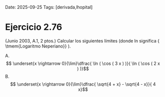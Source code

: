 Date: 2025-09-25
Tags: [derivada,lhopital]

# Ejercicio 2.76

 (Junio 2003, A.1, 2 ptos.) Calcular los siguientes límites (donde ln significa { \tmem{Logaritmo Neperiano}} ).

A.   $$ \underset{x \rightarrow 0}{\lim}\dfrac{ \ln (  \cos ( 3 x ) )}{ \ln (  \cos ( 2 x ) )}$$ 
B.   $$ \underset{x \rightarrow 0}{\lim}\dfrac{ \sqrt{4 + x}  -  \sqrt{4 - x}}{ 4 x}$$ 
